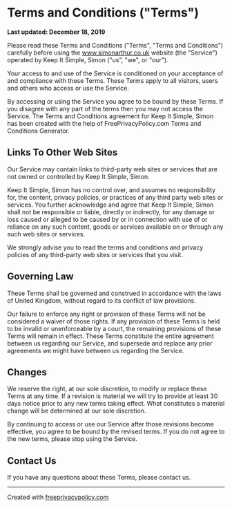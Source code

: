 # Terms and Conditions ("Terms")

__Last updated: December 18, 2019__

Please read these Terms and Conditions ("Terms", "Terms and Conditions") carefully before using the www.simonarthur.co.uk website (the "Service") operated by Keep It Simple, Simon ("us", "we", or "our").

Your access to and use of the Service is conditioned on your acceptance of and compliance with these Terms. These Terms apply to all visitors, users and others who access or use the Service.

By accessing or using the Service you agree to be bound by these Terms. If you disagree with any part of the terms then you may not access the Service. The Terms and Conditions agreement for Keep It Simple, Simon has been created with the help of FreePrivacyPolicy.com Terms and Conditions Generator.

## Links To Other Web Sites

Our Service may contain links to third-party web sites or services that are not owned or controlled by Keep It Simple, Simon.

Keep It Simple, Simon has no control over, and assumes no responsibility for, the content, privacy policies, or practices of any third party web sites or services. You further acknowledge and agree that Keep It Simple, Simon shall not be responsible or liable, directly or indirectly, for any damage or loss caused or alleged to be caused by or in connection with use of or reliance on any such content, goods or services available on or through any such web sites or services.

We strongly advise you to read the terms and conditions and privacy policies of any third-party web sites or services that you visit.

## Governing Law

These Terms shall be governed and construed in accordance with the laws of United Kingdom, without regard to its conflict of law provisions.

Our failure to enforce any right or provision of these Terms will not be considered a waiver of those rights. If any provision of these Terms is held to be invalid or unenforceable by a court, the remaining provisions of these Terms will remain in effect. These Terms constitute the entire agreement between us regarding our Service, and supersede and replace any prior agreements we might have between us regarding the Service.

## Changes

We reserve the right, at our sole discretion, to modify or replace these Terms at any time. If a revision is material we will try to provide at least 30 days notice prior to any new terms taking effect. What constitutes a material change will be determined at our sole discretion.

By continuing to access or use our Service after those revisions become effective, you agree to be bound by the revised terms. If you do not agree to the new terms, please stop using the Service.

## Contact Us

If you have any questions about these Terms, please contact us.

-----

Created with [freeprivacypolicy.com](//www.freeprivacypolicy.com/)